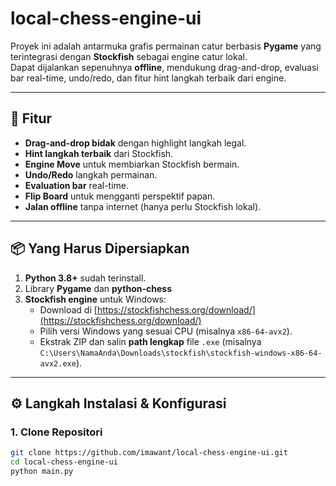 # local-chess-engine-ui

Proyek ini adalah antarmuka grafis permainan catur berbasis **Pygame** yang terintegrasi dengan **Stockfish** sebagai engine catur lokal.  
Dapat dijalankan sepenuhnya **offline**, mendukung drag-and-drop, evaluasi bar real-time, undo/redo, dan fitur hint langkah terbaik dari engine.

---

## 🎯 Fitur
- **Drag-and-drop bidak** dengan highlight langkah legal.
- **Hint langkah terbaik** dari Stockfish.
- **Engine Move** untuk membiarkan Stockfish bermain.
- **Undo/Redo** langkah permainan.
- **Evaluation bar** real-time.
- **Flip Board** untuk mengganti perspektif papan.
- **Jalan offline** tanpa internet (hanya perlu Stockfish lokal).

---

## 📦 Yang Harus Dipersiapkan
1. **Python 3.8+** sudah terinstall.
2. Library **Pygame** dan **python-chess** 
3. **Stockfish engine** untuk Windows:
   - Download di [https://stockfishchess.org/download/](https://stockfishchess.org/download/)
   - Pilih versi Windows yang sesuai CPU (misalnya `x86-64-avx2`).
   - Ekstrak ZIP dan salin **path lengkap** file `.exe` (misalnya  
     `C:\Users\NamaAnda\Downloads\stockfish\stockfish-windows-x86-64-avx2.exe`).

---

## ⚙️ Langkah Instalasi & Konfigurasi

### 1. Clone Repositori
```bash
git clone https://github.com/imawant/local-chess-engine-ui.git
cd local-chess-engine-ui
python main.py
